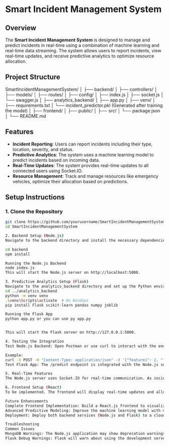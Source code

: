 # Smart Incident Management System

## Overview

The **Smart Incident Management System** is designed to manage and predict incidents in real-time using a combination of machine learning and real-time data streaming. The system allows users to report incidents, view real-time updates, and receive predictive analytics to optimize resource allocation.

## Project Structure


SmartIncidentManagementSystem/
│
├── backend/
│ ├── controllers/
│ ├── models/
│ ├── routes/
│ ├── config/
│ ├── index.js
│ ├── socket.js
│ └── swagger.js
│
├── analytics_backend/
│ ├── app.py
│ ├── venv/
│ ├── requirements.txt
│ └── incident_predictor.pkl (Generated after training the model)
│
├── frontend/
│ ├── public/
│ ├── src/
│ └── package.json
│
└── README.md


## Features

- **Incident Reporting**: Users can report incidents including their type, location, severity, and status.
- **Predictive Analytics**: The system uses a machine learning model to predict incidents based on incoming data.
- **Real-Time Updates**: The system provides real-time updates to all connected users using Socket.IO.
- **Resource Management**: Track and manage resources like emergency vehicles, optimize their allocation based on predictions.

## Setup Instructions

### 1. Clone the Repository

```bash
git clone https://github.com/yourusername/SmartIncidentManagementSystem.git
cd SmartIncidentManagementSystem

2. Backend Setup (Node.js)
Navigate to the backend directory and install the necessary dependencies:

cd backend
npm install

Running the Node.js Backend
node index.js
This will start the Node.js server on http://localhost:5000.

3. Predictive Analytics Setup (Flask)
Navigate to the analytics_backend directory and set up the Python environment:
cd ../analytics_backend
python -m venv venv
.\venv\Scripts\activate  # On Windows
pip install Flask scikit-learn pandas numpy joblib

Running the Flask App
python app.py or you can use py app.py


This will start the Flask server on http://127.0.0.1:5000.

4. Testing the Integration
Test Node.js Backend: Open Postman or use curl to interact with the endpoints exposed by the Node.js server.

Example:
curl -X POST -H "Content-Type: application/json" -d '{"feature1": 2, "feature2": 3}' http://localhost:5000/api/predict
Test Flask App: The /predict endpoint is integrated with the Node.js server. Any prediction request sent to Node.js will be forwarded to Flask for processing.

5. Real-Time Features
The Node.js server uses Socket.IO for real-time communication. As incidents are reported or predictions are made, connected clients will receive real-time updates.

6. Frontend Setup (React)
To be implemented. The frontend will display real-time updates and allow users to report incidents.

Future Enhancements
Complete Frontend Implementation: Build a React.js frontend to visualize incidents, resources, and predictions.
Advanced Predictive Modeling: Improve the machine learning model with more data and advanced algorithms.
Deployment: Deploy both backend services (Node.js and Flask) to a cloud environment.

Troubleshooting
Common Issues
MongoDB Warnings: The Node.js application may show deprecation warnings related to MongoDB connection options. These can typically be ignored, or you can update the MongoDB driver.
Flask Debug Warnings: Flask will warn about using the development server in production. For production use, a WSGI server like Gunicorn should be used.